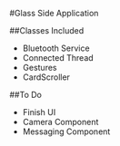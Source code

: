 #Glass Side Application

##Classes Included
* Bluetooth Service
* Connected Thread
* Gestures
* CardScroller

##To Do
* Finish UI
* Camera Component
* Messaging Component

